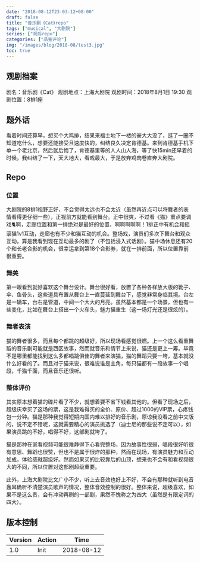 ```yaml
---
date: "2018-08-12T23:03:12+08:00"
draft: false
title: "音乐剧《Cat》repo"
tags: ["musical", "大剧院"]
series: ["观后repo"]
categories: ["品鉴评论"]
img: "/images/blog/2018-08/test3.jpg"
toc: true
---
```


## 观剧档案

剧名：音乐剧《Cat》
观剧地点：上海大剧院
观剧时间：2018年8月1日 19:30
观剧位置：8排1座

## 题外话

看着时间还算早，想买个大鸡排，结果来福士地下一楼的豪大大没了，逛了一圈不知道吃什么，想要还能接受且速度快的，纠结良久决定肯德基。来到肯德基手机下单一个老北京，然后就后悔了，肯德基里等的人人山人海，等了快15min还早着的时候，我纠结了一下，天大地大，看戏最大，于是放弃鸡肉卷直奔大剧院。

## Repo

### 位置

大剧院的8排1视野正好，不会觉得太远也不会太近（虽然再近点可以将舞者的表情看得更仔细一些），正视前方就能看到舞台。正中很爽，不过看《猫》重点要调戏:cat2:啊，走廊位置和第一排绝对是最好的位置，啊啊啊啊啊！1排正中有机会和摇滚猫1v1互动，走廊也有不少和猫互动的机会。整场戏，演员们多次下舞台和观众互动，算是我看到现在互动最多的剧了（不包括浸入式话剧）。猫中场休息还有20个和长老合影的机会，很幸运拿到第18个合影券，就在一排前面，所以位置靠前很重要。

### 舞美

第一眼看到就好喜欢这个舞台设计。舞台很好看，放置了各种各样放大版的靴子、伞、鱼骨头，这些道具布置从舞台上一直蔓延到舞台下，感觉非常身临其境。台左是一辆车，台右是管道，中间一个大大的月亮。虽然基本都是一个场景，但也有一些变化，比如在舞台上搭出一个火车头，魅力猫重生（这一场灯光还是很炫的）。

### 舞者表演

猫的舞者很多，而且每个都跳的超级好，所以现场看感觉很燃。上一个这么看重舞蹈的音乐剧可能就是西区故事，然而就音乐和情节上来说，猫还是更上一筹。毕竟不是哪里都能找到这么多都唱跳俱佳的舞者来演猫，猫的舞蹈只要一垮，基本就没什么好看的了。而且对于猫来说，很难说谁是主角，每只猫都有一段故事一个唱段，千猫千面，而且音乐还很听。

### 整体评价

其实原本想着猫的碟片看了不少，就想着要不省下钱看其他的。但看了现场之后，超级庆幸买了这场的票，这是我难得买的全价、原价、超过1000的VIP票，心疼钱包一分钟。猫是那种我觉得短期内国内难以排好的音乐剧，原谅我没看之前中文版的，说不定不错呢，这就需要精心的演员挑选了（迪士尼的那些说不定可以），如果演员跳的不好，唱得不好，这部剧就垮了。

猫是那种在家看视频可能很难静得下心看完整场，因为故事性很弱，唱段很好听很有意思、舞蹈也很赞，但也不是属于很炸的那种，然而在现场，有演员魅力和互动加成，体验感就超级好。然而如果买的比较靠后的山顶，想来也不会有和看视频很大的不同，所以位置对这部剧超级重要。

此外，上海大剧院比文广小不少，听上去音效也好上不好，不会有那种就听到电音轰耳确听不清楚演员歌声的情况，整体音效控制的很好。整体来说，超级喜欢，如果不是这么贵，会有冲动再刷的一部剧，果然不愧称之为四大（虽然是有限定词的四大）。

## 版本控制

| Version | Action | Time       |
| ------- | ------ | ---------- |
| 1.0     | Init   | 2018-08-12 |
